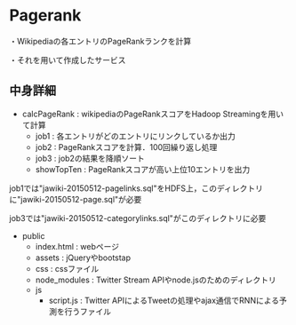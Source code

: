 # Pagerank

・Wikipediaの各エントリのPageRankランクを計算

・それを用いて作成したサービス

## 中身詳細
- calcPageRank : wikipediaのPageRankスコアをHadoop Streamingを用いて計算
	+ job1 : 各エントリがどのエントリにリンクしているか出力
	+ job2 : PageRankスコアを計算．100回繰り返し処理
	+ job3 : job2の結果を降順ソート
	+ showTopTen : PageRankスコアが高い上位10エントリを出力

job1では"jawiki-20150512-pagelinks.sql"をHDFS上，このディレクトリに"jawiki-20150512-page.sql"が必要

job3では"jawiki-20150512-categorylinks.sql"がこのディレクトリに必要

- public
	- index.html : webページ
	+ assets : jQueryやbootstap
	+ css : cssファイル
	+ node_modules : Twitter Stream APIやnode.jsのためのディレクトリ
	+ js
		- script.js : Twitter APIによるTweetの処理やajax通信でRNNによる予測を行うファイル

